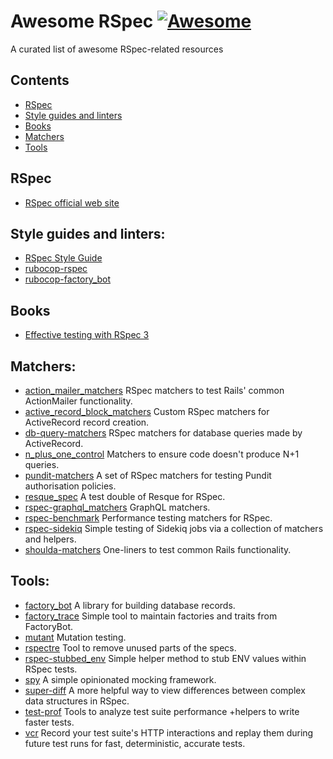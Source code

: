 # Awesome RSpec [![Awesome](https://awesome.re/badge.svg)](https://awesome.re)

A curated list of awesome RSpec-related resources

## Contents
- [RSpec](#rspec)
- [Style guides and linters](#style-guides-and-linters)
- [Books](#books)
- [Matchers](#matchers)
- [Tools](#tools)

## RSpec
- [RSpec official web site](https://rspec.info)

## Style guides and linters:
- [RSpec Style Guide](https://rspec.rubystyle.guide)
- [rubocop-rspec](https://github.com/rubocop/rubocop-rspec)
- [rubocop-factory_bot](https://github.com/rubocop/rubocop-factory_bot)

## Books
- [Effective testing with RSpec 3](https://pragprog.com/titles/rspec3/effective-testing-with-rspec-3/)

## Matchers:
- [action_mailer_matchers](https://github.com/contently/action_mailer_matchers) RSpec matchers to test Rails' common ActionMailer functionality.
- [active_record_block_matchers](https://github.com/nwallace/active_record_block_matchers) Custom RSpec matchers for ActiveRecord record creation.
- [db-query-matchers](https://github.com/sds/db-query-matchers) RSpec matchers for database queries made by ActiveRecord.
- [n_plus_one_control](https://github.com/palkan/n_plus_one_control) Matchers to ensure code doesn't produce N+1 queries.
- [pundit-matchers](https://github.com/pundit-community/pundit-matchers) A set of RSpec matchers for testing Pundit authorisation policies.
- [resque_spec](https://github.com/leshill/resque_spec) A test double of Resque for RSpec.
- [rspec-graphql_matchers](https://github.com/khamusa/rspec-graphql_matchers) GraphQL matchers.
- [rspec-benchmark](https://github.com/piotrmurach/rspec-benchmark) Performance testing matchers for RSpec.
- [rspec-sidekiq](https://github.com/wspurgin/rspec-sidekiq) Simple testing of Sidekiq jobs via a collection of matchers and helpers.
- [shoulda-matchers](https://github.com/thoughtbot/shoulda-matchers) One-liners to test common Rails functionality.

## Tools:
- [factory_bot](https://github.com/thoughtbot/factory_bot) A library for building database records.
- [factory_trace](https://github.com/djezzzl/factory_trace) Simple tool to maintain factories and traits from FactoryBot.
- [mutant](https://github.com/mbj/mutant) Mutation testing.
- [rspectre](https://github.com/dgollahon/rspectre) Tool to remove unused parts of the specs.
- [rspec-stubbed_env](https://github.com/pboling/rspec-stubbed_env/) Simple helper method to stub ENV values within RSpec tests.
- [spy](https://github.com/ryanong/spy) A simple opinionated mocking framework.
- [super-diff](https://github.com/mcmire/super_diff) A more helpful way to view differences between complex data structures in RSpec.
- [test-prof](https://github.com/test-prof/test-prof) Tools to analyze test suite performance +helpers to write faster tests.
- [vcr](https://github.com/vcr/vcr) Record your test suite's HTTP interactions and replay them during future test runs for fast, deterministic, accurate tests.
